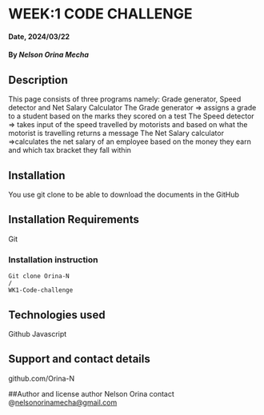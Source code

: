 # WEEK:1 CODE CHALLENGE

#### Date, 2024/03/22

#### By *Nelson Orina Mecha*

## Description
This page consists of three programs namely: Grade generator, Speed detector and Net Salary Calculator
The Grade generator
=> assigns a grade to a student based on the marks they scored on a test 
The Speed detector 
=> takes input of the speed travelled by motorists and based on what the motorist is travelling returns a message 
The Net Salary calculator 
=>calculates the net salary of an employee based on the money they earn and which tax bracket they fall within
## Installation
You use git clone to be able to download the documents in the GitHub

## Installation Requirements
Git

### Installation instruction
```
Git clone Orina-N
/
WK1-Code-challenge

```


## Technologies used
Github
Javascript

## Support and contact details
github.com/Orina-N

##Author and license
author Nelson Orina 
contact @nelsonorinamecha@gmail.com
